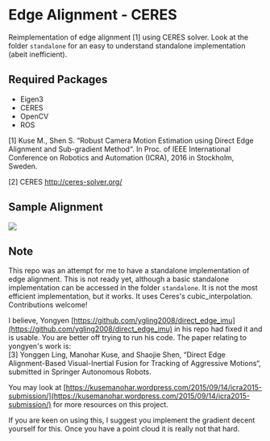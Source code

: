 # Edge Alignment - CERES

Reimplementation of edge alignment [1] using CERES solver. Look at the folder `standalone`
for an easy to understand standalone implementation (abeit inefficient).

## Required Packages
- Eigen3
- CERES
- OpenCV
- ROS

[1] Kuse M., Shen S. “Robust Camera Motion Estimation using Direct Edge Alignment and Sub-gradient Method“. In Proc. of IEEE International Conference on Robotics and Automation (ICRA), 2016 in Stockholm, Sweden.

[2] CERES http://ceres-solver.org/

## Sample Alignment
![](readme/output_7ewdbs.gif)


## Note
This repo was an attempt for me to have a standalone
implementation of edge alignment. This is not ready yet, although a basic standalone implementation
can be accessed in the folder `standalone`. It is not the most efficient implementation, but
it works. It uses Ceres's cubic_interpolation. Contributions welcome!

I believe, Yongyen [https://github.com/ygling2008/direct_edge_imu](https://github.com/ygling2008/direct_edge_imu) in his repo had
fixed it and is usable. You are better off trying to run his code.
The paper relating to yongyen's work is:<br/>
[3] Yonggen Ling, Manohar Kuse, and Shaojie Shen, “Direct Edge Alignment-Based Visual-Inertial Fusion for Tracking of Aggressive Motions“, submitted in Springer Autonomous Robots. 

You may look at [https://kusemanohar.wordpress.com/2015/09/14/icra2015-submission/](https://kusemanohar.wordpress.com/2015/09/14/icra2015-submission/)
for more resources on this project.

If you are keen on using this, I suggest you implement the gradient decent yourself for this. Once you have a point cloud it is really not that hard. 
